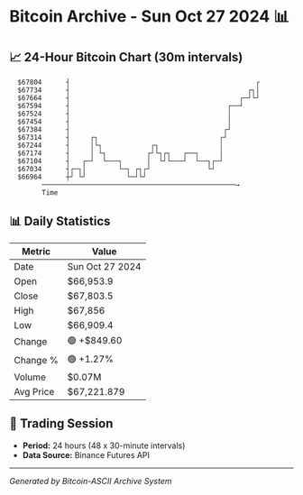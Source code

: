 # Bitcoin Archive - Sun Oct 27 2024 📊

## 📈 24-Hour Bitcoin Chart (30m intervals)

```
  $67804      ┤                                              ┌ 
  $67734      ┤                                            ┌┐│ 
  $67664      ┤                                          ┌─┘└┘ 
  $67594      ┤                                       ┌──┘     
  $67524      ┤                                       │        
  $67454      ┤                                       │        
  $67384      ┤                                      ┌┘        
  $67314      ┤     ┌┐                              ┌┘         
  $67244      ┤     │└┐            ┌┐               │          
  $67174      ┤     │ └┐          ┌┘└┐┌┐   ┌──┐     │          
  $67104      ┤   ┌─┘  └───┐      │  └┘└───┘  └──┐┌─┘          
  $67034      ┤┌─┐│        └─┐ ┌┐┌┘              └┘            
  $66964      ┼┘ └┘          └─┘└┘                             
        ────────────────────────────────────────────────→
        Time
```

## 📊 Daily Statistics

| Metric | Value |
|--------|-------|
| Date | Sun Oct 27 2024 |
| Open | $66,953.9 |
| Close | $67,803.5 |
| High | $67,856 |
| Low | $66,909.4 |
| Change | 🟢 +$849.60 |
| Change % | 🟢 +1.27% |
| Volume | $0.07M |
| Avg Price | $67,221.879 |

## 📅 Trading Session

- **Period:** 24 hours (48 x 30-minute intervals)
- **Data Source:** Binance Futures API

---
*Generated by Bitcoin-ASCII Archive System*
